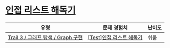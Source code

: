 # [인접 리스트 해독기](https://www.codetree.ai/trails/complete/curated-cards/test-decode-adjust-list)

|유형|문제 경험치|난이도|
|---|---|---|
|[Trail 3 / 그래프 탐색 / Graph 구현](https://www.codetree.ai/trail-info/novice-high/)|[[Test]인접 리스트 해독기](https://www.codetree.ai/trails/complete/curated-cards/test-decode-adjust-list/)|쉬움|

